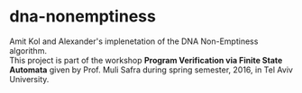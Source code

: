 # dna-nonemptiness
Amit Kol and Alexander's implenetation of the DNA Non-Emptiness algorithm. <br>
This project is part of the workshop <b>Program Verification via Finite State Automata</b> given by Prof. Muli Safra during spring semester, 2016, in Tel Aviv University. 
